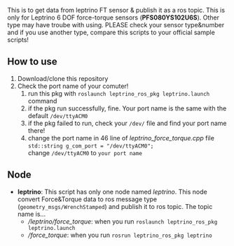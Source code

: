 This is to get data from leptrino FT sensor & publish it as a ros topic. This is only for
Leptrino 6 DOF force-torque sensors (**PFS080YS102U6S**). 
Other type may have troube with using. PLEASE check your sensor type&number and if you use another type, compare this scripts to your official sample scripts!

## How to use
1. Download/clone this repository
2. Check the port name of your comuter!
    1. run this pkg with `roslaunch leptrino_ros_pkg leptrino.launch` command
    2. if the pkg run successfully, fine. Your port name is the same with the default `/dev/ttyACM0`
    3. if the pkg failed to run, check your `/dev/` file and find your port name there!
    4. change the port name in 46 line of *leptrino_force_torque.cpp* file  
        `std::string g_com_port = "/dev/ttyACM0";`  
        change `/dev/ttyACM0` to `your port name`

## Node
* **leptrino**:
  This script has only one node named *leptrino*. This node convert Force&Torque data to ros message type (`geometry_msgs/WrenchStamped`) and publish it to ros topic.
  The topic name is...
  * */leptrino/force_torque*: when you run `roslaunch leptrino_ros_pkg leptrino.launch`
  * */force_torque*: when you run `rosrun leptrino_ros_pkg leptrino`